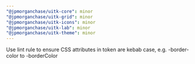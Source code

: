 ```yaml
---
"@jpmorganchase/uitk-core": minor
"@jpmorganchase/uitk-grid": minor
"@jpmorganchase/uitk-icons": minor
"@jpmorganchase/uitk-lab": minor
"@jpmorganchase/uitk-theme": minor
---
```


Use lint rule to ensure CSS attributes in token are kebab case, e.g. -border-color to -borderColor
